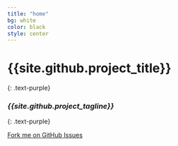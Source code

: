 ```yaml
---
title: "home"
bg: white
color: black
style: center
---
```


# {{site.github.project_title}}
{: .text-purple}

<span class="fa-stack subtlecircle" style="font-size:100px; background:rgba(255,166,0,0.1)">
  <i class="fa fa-circle fa-stack-2x text-white"></i>
  <i class="fa fa-code fa-stack-1x text-orange"></i>
</span>

### *{{site.github.project_tagline}}*
{: .text-purple}

<span id="forkongithub">
  <a href="{{site.github.repository_url}}" class="bg-blue">
    Fork me on GitHub
  </a>
</span>

<span id="github-issues">
  <a href="{{site.github.issues_url}}" class="bg-blue">
    Issues
  </a>
</span>
